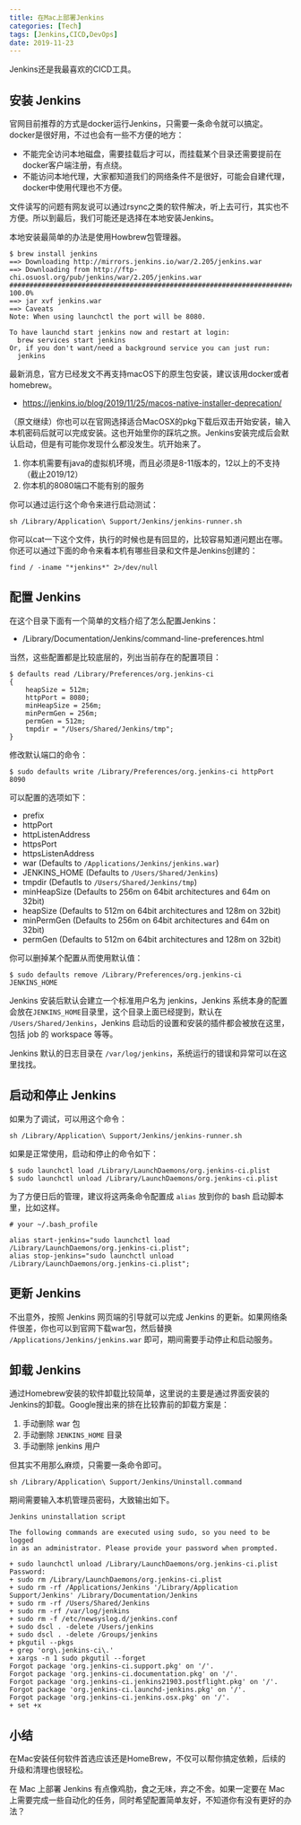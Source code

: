 ```yaml
---
title: 在Mac上部署Jenkins
categories: [Tech]
tags: [Jenkins,CICD,DevOps]
date: 2019-11-23
---
```


Jenkins还是我最喜欢的CICD工具。

<!-- more -->

## 安装 Jenkins

官网目前推荐的方式是docker运行Jenkins，只需要一条命令就可以搞定。docker是很好用，不过也会有一些不方便的地方：

- 不能完全访问本地磁盘，需要挂载后才可以，而挂载某个目录还需要提前在docker客户端注册，有点绕。
- 不能访问本地代理，大家都知道我们的网络条件不是很好，可能会自建代理，docker中使用代理也不方便。

文件读写的问题有网友说可以通过rsync之类的软件解决，听上去可行，其实也不方便。所以到最后，我们可能还是选择在本地安装Jenkins。

本地安装最简单的办法是使用Howbrew包管理器。

```
$ brew install jenkins
==> Downloading http://mirrors.jenkins.io/war/2.205/jenkins.war
==> Downloading from http://ftp-chi.osuosl.org/pub/jenkins/war/2.205/jenkins.war
######################################################################## 100.0%
==> jar xvf jenkins.war
==> Caveats
Note: When using launchctl the port will be 8080.

To have launchd start jenkins now and restart at login:
  brew services start jenkins
Or, if you don't want/need a background service you can just run:
  jenkins
```

最新消息，官方已经发文不再支持macOS下的原生包安装，建议该用docker或者homebrew。

- https://jenkins.io/blog/2019/11/25/macos-native-installer-deprecation/

（原文继续）你也可以在官网选择适合MacOSX的pkg下载后双击开始安装，输入本机密码后就可以完成安装。这也开始里你的踩坑之旅。Jenkins安装完成后会默认启动，但是有可能你发现什么都没发生。坑开始来了。

1. 你本机需要有java的虚拟机环境，而且必须是8-11版本的，12以上的不支持（截止2019/12）
2. 你本机的8080端口不能有别的服务

你可以通过运行这个命令来进行启动测试：

```
sh /Library/Application\ Support/Jenkins/jenkins-runner.sh
```

你可以cat一下这个文件，执行的时候也是有回显的，比较容易知道问题出在哪。你还可以通过下面的命令来看本机有哪些目录和文件是Jenkins创建的：

```
find / -iname "*jenkins*" 2>/dev/null
```

## 配置 Jenkins

在这个目录下面有一个简单的文档介绍了怎么配置Jenkins：

- /Library/Documentation/Jenkins/command-line-preferences.html

当然，这些配置都是比较底层的，列出当前存在的配置项目：

```
$ defaults read /Library/Preferences/org.jenkins-ci
{
    heapSize = 512m;
    httpPort = 8080;
    minHeapSize = 256m;
    minPermGen = 256m;
    permGen = 512m;
    tmpdir = "/Users/Shared/Jenkins/tmp";
}
```

修改默认端口的命令：

```
$ sudo defaults write /Library/Preferences/org.jenkins-ci httpPort 8090
```

可以配置的选项如下：

- prefix
- httpPort
- httpListenAddress
- httpsPort
- httpsListenAddress
- war (Defaults to `/Applications/Jenkins/jenkins.war`)
- JENKINS_HOME (Defaults to `/Users/Shared/Jenkins`)
- tmpdir (Defautls to `/Users/Shared/Jenkins/tmp`)
- minHeapSize (Defaults to 256m on 64bit architectures and 64m on 32bit)
- heapSize (Defaults to 512m on 64bit architectures and 128m on 32bit)
- minPermGen (Defaults to 256m on 64bit architectures and 64m on 32bit)
- permGen (Defaults to 512m on 64bit architectures and 128m on 32bit)

你可以删掉某个配置从而使用默认值：

```
$ sudo defaults remove /Library/Preferences/org.jenkins-ci JENKINS_HOME
```

Jenkins 安装后默认会建立一个标准用户名为 jenkins，Jenkins 系统本身的配置会放在`JENKINS_HOME`目录里，这个目录上面已经提到，默认在 `/Users/Shared/Jenkins`，Jenkins 启动后的设置和安装的插件都会被放在这里，包括 job 的 workspace 等等。

Jenkins 默认的日志目录在 `/var/log/jenkins`，系统运行的错误和异常可以在这里找找。

## 启动和停止 Jenkins

如果为了调试，可以用这个命令：

```
sh /Library/Application\ Support/Jenkins/jenkins-runner.sh
```

如果是正常使用，启动和停止的命令如下：

```
$ sudo launchctl load /Library/LaunchDaemons/org.jenkins-ci.plist
$ sudo launchctl unload /Library/LaunchDaemons/org.jenkins-ci.plist
```

为了方便日后的管理，建议将这两条命令配置成 `alias` 放到你的 bash 启动脚本里，比如这样。

```
# your ~/.bash_profile

alias start-jenkins="sudo launchctl load /Library/LaunchDaemons/org.jenkins-ci.plist";
alias stop-jenkins="sudo launchctl unload /Library/LaunchDaemons/org.jenkins-ci.plist";
```

## 更新 Jenkins

不出意外，按照 Jenkins 网页端的引导就可以完成 Jenkins 的更新。如果网络条件很差，你也可以到官网下载war包，然后替换 `/Applications/Jenkins/jenkins.war` 即可，期间需要手动停止和启动服务。

## 卸载 Jenkins

通过Homebrew安装的软件卸载比较简单，这里说的主要是通过界面安装的Jenkins的卸载。Google搜出来的排在比较靠前的卸载方案是：

1. 手动删除 war 包
2. 手动删除 `JENKINS_HOME` 目录
3. 手动删除 jenkins 用户

但其实不用那么麻烦，只需要一条命令即可。

```
sh /Library/Application\ Support/Jenkins/Uninstall.command
```

期间需要输入本机管理员密码，大致输出如下。

```
Jenkins uninstallation script

The following commands are executed using sudo, so you need to be logged
in as an administrator. Please provide your password when prompted.

+ sudo launchctl unload /Library/LaunchDaemons/org.jenkins-ci.plist
Password:
+ sudo rm /Library/LaunchDaemons/org.jenkins-ci.plist
+ sudo rm -rf /Applications/Jenkins '/Library/Application Support/Jenkins' /Library/Documentation/Jenkins
+ sudo rm -rf /Users/Shared/Jenkins
+ sudo rm -rf /var/log/jenkins
+ sudo rm -f /etc/newsyslog.d/jenkins.conf
+ sudo dscl . -delete /Users/jenkins
+ sudo dscl . -delete /Groups/jenkins
+ pkgutil --pkgs
+ grep 'org\.jenkins-ci\.'
+ xargs -n 1 sudo pkgutil --forget
Forgot package 'org.jenkins-ci.support.pkg' on '/'.
Forgot package 'org.jenkins-ci.documentation.pkg' on '/'.
Forgot package 'org.jenkins-ci.jenkins21903.postflight.pkg' on '/'.
Forgot package 'org.jenkins-ci.launchd-jenkins.pkg' on '/'.
Forgot package 'org.jenkins-ci.jenkins.osx.pkg' on '/'.
+ set +x
```

## 小结

在Mac安装任何软件首选应该还是HomeBrew，不仅可以帮你搞定依赖，后续的升级和清理也很轻松。

在 Mac 上部署 Jenkins 有点像鸡肋，食之无味，弃之不舍。如果一定要在 Mac 上需要完成一些自动化的任务，同时希望配置简单友好，不知道你有没有更好的办法？
